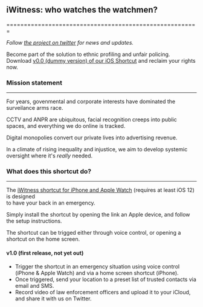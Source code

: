## iWitness: who watches the watchmen?
=======================================================

*Follow [the project on twitter](https://twitter.com/IwitnessP) for news and updates.*

Become part of the solution to ethnic profiling and unfair policing.  
Download [v0.0 (dummy version) of our iOS Shortcut](https://www.icloud.com/shortcuts/3f4158352e7d46459b2230f677697267) and reclaim your rights now.  

### Mission statement
---------------------
For years, govenmental and corporate interests have dominated the surveilance arms race.  

CCTV and ANPR are ubiquitous, facial recognition creeps into public spaces, and everything we do online is tracked.  

Digital monopolies convert our private lives into advertising revenue.  

In a climate of rising inequality and injustice, we aim to develop systemic oversight where it's *really* needed.  

### What does this shortcut do?
-------------------------------

The [iWitness shortcut for iPhone and Apple Watch](https://www.icloud.com/shortcuts/3f4158352e7d46459b2230f677697267) (requires at least iOS 12) is designed  
to have your back in an emergency.  

Simply install the shortcut by opening the link an Apple device, and follow the setup instructions.  

The shortcut can be trigged either through voice control, or opening a shortcut on the home screen.  

#### v1.0 (first release, not yet out)
* Trigger the shortcut in an emergency situation using voice control (iPhone & Apple Watch) and via a home screen shortcut (iPhone).  
* Once triggered, send your location to a preset list of trusted contacts via email and SMS.  
* Record video of law enforcement officers and upload it to your iCloud, and share it with us on Twitter.  
